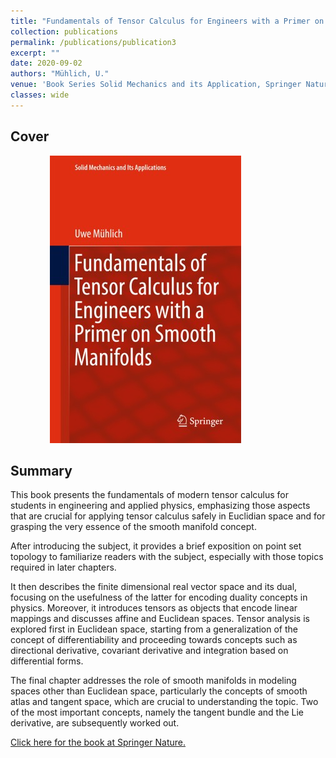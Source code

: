 ```yaml
---
title: "Fundamentals of Tensor Calculus for Engineers with a Primer on Smooth Manifolds"
collection: publications
permalink: /publications/publication3
excerpt: ""
date: 2020-09-02
authors: "Mühlich, U."
venue: 'Book Series Solid Mechanics and its Application, Springer Nature'
classes: wide
---
```

## Cover

<p class="aligncenter">
  &nbsp; &nbsp; &nbsp; &nbsp;   &nbsp; &nbsp; &nbsp; &nbsp; <img src="/files/FOTC.jpeg " alt="centered image" />
</p>

## Summary

This book presents the fundamentals of modern tensor calculus for students in engineering and applied physics, emphasizing those aspects that are crucial for applying tensor calculus safely in Euclidian space and for grasping the very essence of the smooth manifold concept.

After introducing the subject, it provides a brief exposition on point set topology to familiarize readers with the subject, especially with those topics required in later chapters.

It then describes the finite dimensional real vector space and its dual, focusing on the usefulness of the latter for encoding duality concepts in physics. Moreover, it introduces tensors as objects that encode linear mappings and discusses affine and Euclidean spaces. Tensor analysis is explored first in Euclidean space, starting from a generalization of the concept of differentiability and proceeding towards concepts such as directional derivative, covariant derivative and integration based on differential forms.

The final chapter addresses the role of smooth manifolds in modeling spaces other than Euclidean space, particularly the concepts of smooth atlas and tangent space, which are crucial to understanding the topic. Two of the most important concepts, namely the tangent bundle and the Lie derivative, are subsequently worked out.


<a href="https://link.springer.com/book/10.1007/978-3-319-56264-3" class="uline">Click here for the book at Springer Nature. </a>

<!---
## Contribution
This is what I did!

## Abstract
Super details
-->
<!-- [Download paper here](https://www.paper.link/) -->
